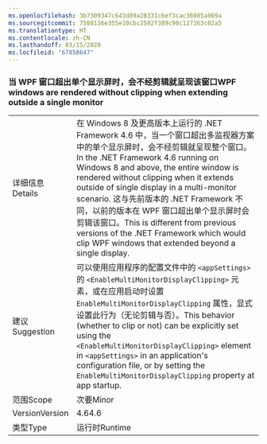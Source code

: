 ```yaml
---
ms.openlocfilehash: 3b7309347c643d89a28331c6ef3cac36085a969a
ms.sourcegitcommit: 7588136e355e10cbc2582f389c90c127363c02a5
ms.translationtype: HT
ms.contentlocale: zh-CN
ms.lasthandoff: 03/15/2020
ms.locfileid: "67858647"
---
```

### <a name="wpf-windows-are-rendered-without-clipping-when-extending-outside-a-single-monitor"></a><span data-ttu-id="37cc7-101">当 WPF 窗口超出单个显示屏时，会不经剪辑就呈现该窗口</span><span class="sxs-lookup"><span data-stu-id="37cc7-101">WPF windows are rendered without clipping when extending outside a single monitor</span></span>

|   |   |
|---|---|
|<span data-ttu-id="37cc7-102">详细信息</span><span class="sxs-lookup"><span data-stu-id="37cc7-102">Details</span></span>|<span data-ttu-id="37cc7-103">在 Windows 8 及更高版本上运行的 .NET Framework 4.6 中，当一个窗口超出多监视器方案中的单个显示屏时，会不经剪辑就呈现整个窗口。</span><span class="sxs-lookup"><span data-stu-id="37cc7-103">In the .NET Framework 4.6 running on Windows 8 and above, the entire window is rendered without clipping when it extends outside of single display in a multi-monitor scenario.</span></span> <span data-ttu-id="37cc7-104">这与先前版本的 .NET Framework 不同，以前的版本在 WPF 窗口超出单个显示屏时会剪辑该窗口。</span><span class="sxs-lookup"><span data-stu-id="37cc7-104">This is different from previous versions of the .NET Framework which would clip WPF windows that extended beyond a single display.</span></span>|
|<span data-ttu-id="37cc7-105">建议</span><span class="sxs-lookup"><span data-stu-id="37cc7-105">Suggestion</span></span>|<span data-ttu-id="37cc7-106">可以使用应用程序的配置文件中的 <code>&lt;appSettings&gt;</code> 的 <code>&lt;EnableMultiMonitorDisplayClipping&gt;</code> 元素，或在应用启动时设置 <code>EnableMultiMonitorDisplayClipping</code> 属性，显式设置此行为（无论剪辑与否）。</span><span class="sxs-lookup"><span data-stu-id="37cc7-106">This behavior (whether to clip or not) can be explicitly set using the <code>&lt;EnableMultiMonitorDisplayClipping&gt;</code> element in <code>&lt;appSettings&gt;</code> in an application's configuration file, or by setting the <code>EnableMultiMonitorDisplayClipping</code> property at app startup.</span></span>|
|<span data-ttu-id="37cc7-107">范围</span><span class="sxs-lookup"><span data-stu-id="37cc7-107">Scope</span></span>|<span data-ttu-id="37cc7-108">次要</span><span class="sxs-lookup"><span data-stu-id="37cc7-108">Minor</span></span>|
|<span data-ttu-id="37cc7-109">Version</span><span class="sxs-lookup"><span data-stu-id="37cc7-109">Version</span></span>|<span data-ttu-id="37cc7-110">4.6</span><span class="sxs-lookup"><span data-stu-id="37cc7-110">4.6</span></span>|
|<span data-ttu-id="37cc7-111">类型</span><span class="sxs-lookup"><span data-stu-id="37cc7-111">Type</span></span>|<span data-ttu-id="37cc7-112">运行时</span><span class="sxs-lookup"><span data-stu-id="37cc7-112">Runtime</span></span>|
